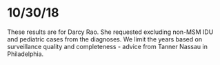 
# 10/30/18

These results are for Darcy Rao. She requested excluding non-MSM IDU and pediatric cases from the diagnoses. We limit the years based on surveillance quality and completeness - advice from Tanner Nassau in Philadelphia.

